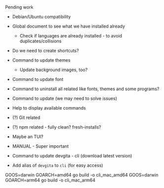 Pending work

- Debian/Ubuntu compatibility
- Global document to see what we have installed already
  - Check if languages are already installed - to avoid duplicates/collisions
- Do we need to create shortcuts?
- Command to update themes
  - Update background images, too?
- Command to update font
- Command to uninstall all related like fonts, themes and some programs?
- Command to update (we may need to solve issues)
- Help to display available commands
- (?) Git related
- (?) npm related - fully clean? fresh-installs?
- Maybe an TUI?
- MANUAL - Super important

- Command to update devgita - cli (download latest version)
- Add alias of `devgita` to `cli` (for easy access)



GOOS=darwin GOARCH=amd64 go build -o cli_mac_amd64
GOOS=darwin GOARCH=arm64 go build -o cli_mac_arm64
